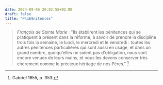 ```yaml
---
date: 2024-09-06 20:02:58+02:00
draft: false
title: "P\xE9nitences"
---
```





> *François de Sainte Marie* : "Ils établirent les pénitences qui se pratiquent à présent dans la réforme, à savoir de prendre la discipline trois fois la semaine, le lundi, le mercredi et le vendredi : toutes les autres pénitences particulières qui sont aussi en usage, et dans un grand nombre, quoiqu'elles ne soient pas d'obligation, nous sont encore venues de leurs mains, et nous les devons conserver très chèrement comme le précieux héritage de nos Pères." [^1]

[^1]: Gabriel 1655, p. 353.


